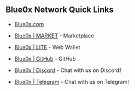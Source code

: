 ## **Blue0x Network Quick Links** ##

* [Blue0x.com](https://blue0x.com)

* [Blue0x | MARKET](https://market.blue0x.com) - Marketplace

* [Blue0x | LITE](https://lite.blue0x.com) - Web Wallet

* [Blue0x | GitHub](https://github.com/theBlue0x) - GitHub

* [Blue0x | Discord](https://discord.gg/8db6CRqM4H) - Chat with us on Discord!

* [Blue0x | Telegram](https://t.me/blue0xcom) - Chat with us on Telegram!
